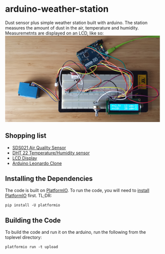 # arduino-weather-station
Dust sensor plus simple weather station built with arduino.
The station measures the amount of dust in the air, temperature and humidity.
Measuremetnts are displayed on an LCD, like so:
![Breadboard Picture](doc/arduino.png?raw=true "Weather Station")

## Shopping list
* [SDS021 Air Quality Sensor](https://www.aliexpress.com/wholesale?catId=0&initiative_id=SB_20180222113508&SearchText=SDS021)
* [DHT 22 Temperature/Humidity sensor](http://www.santy.cz/senzory-c24/sa0306-i329/)
* [LCD Display](http://www.santy.cz/zobrazovace-c7/lcd-1602-yellow-i2c-i171/)
* [Arduino Leonardo Clone](http://www.santy.cz/arduino-usb-c15/arduino-leonardo-atmel-i59/)

## Installing the Dependencies
The code is built on [PlatformIO](https://platformio.org/). To run the code, you will need to
[install PlatformIO](http://docs.platformio.org/en/latest/installation.html) first. TL;DR:
```
pip install -U platformio
```

## Building the Code
To build the code and run it on the arduino, run the following from the toplevel directory:
```
platformio run -t upload
```

